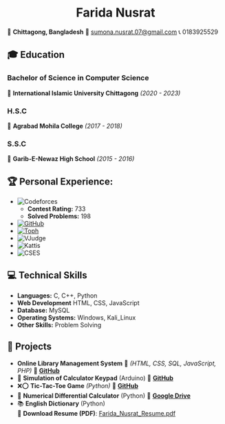  <h1 align="center">Farida Nusrat</h1>

📍 **Chittagong, Bangladesh**  📧 [sumona.nusrat.07@gmail.com](mailto:sumona.nusrat.07@gmail.com)  📞 0183925529  

## 🎓 Education  

### **Bachelor of Science in Computer Science**  
📌 **International Islamic University Chittagong** _(2020 - 2023)_  

### **H.S.C**  
📌 **Agrabad Mohila College** _(2017 - 2018)_  

### **S.S.C**  
📌 **Garib-E-Newaz High School** _(2015 - 2016)_  


## 🏆 Personal Experience:
- ![Codeforces](https://img.shields.io/badge/Codeforces-1F8ACB.svg?logo=codeforces&logoColor=white)
  - **Contest Rating:** 733  
  - **Solved Problems:** 198
- [![GitHub](https://img.shields.io/badge/GitHub-181717?logo=github&logoColor=white)](https://github.com/Farida42)
- [![Toph](https://img.shields.io/badge/Toph-FF5722?logo=toptal&logoColor=white)](https://toph.co/u/C201242_Nusrat)
- ![VJudge](https://img.shields.io/badge/VJudge-007396.svg?logo=codechef&logoColor=white)
- ![Kattis](https://img.shields.io/badge/Kattis-0055A4.svg?logo=coderwall&logoColor=white)
- ![CSES](https://img.shields.io/badge/CSES-1F8ACB.svg) 


## 💻 Technical Skills

- **Languages:** C, C++, Python
- **Web Development** HTML, CSS, JavaScript
- **Database:** MySQL
- **Operating Systems:** Windows, Kali_Linux
- **Other Skills:** Problem Solving  


## 🚀 Projects
 - **Online Library Management System** 🌱 _(HTML, CSS, SQL, JavaScript, PHP)_ 🔗 **[GitHub](https://github.com/Farida42/Library-Management-System)**  
 - 🔢 **Simulation of Calculator Keypad** (Arduino)  🔗 **[GitHub](https://github.com/Farida42/EEE_project_calculator)**
- ❌⭕ **Tic-Tac-Toe Game** _(Python)_  🔗 **[GitHub](https://github.com/Farida42/Software-Engineering-Lab/tree/main/Project%20without%20framework)**
- 🔢 **Numerical Differential Calculator** (Python)  🔗 **[Google Drive](https://drive.google.com/drive/u/0/folders/1DJA1mNemN734rqzuwFZaH6nQSfLdx0xP)**
- 📚 **English Dictionary** (Python)  
📄 **Download Resume (PDF)**: [Farida_Nusrat_Resume.pdf](https://github.com/Farida42/My-Resume/blob/main/README.md)
